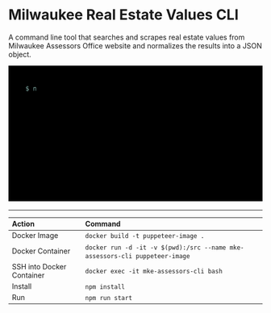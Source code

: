 # Milwaukee Real Estate Values CLI

A command line tool that searches and scrapes real estate values from Milwaukee Assessors Office website and normalizes the results into a JSON object.

![Milwaukee Real Estate Values CLI](https://raw.githubusercontent.com/iamjohnmills/mke-assessors-cli/master/screenshot.gif)

<hr />

Action | Command
:--- | :---
Docker Image | `docker build -t puppeteer-image .`
Docker Container | `docker run -d -it -v $(pwd):/src --name mke-assessors-cli puppeteer-image`
SSH into Docker Container | `docker exec -it mke-assessors-cli bash`
Install | `npm install`
Run | `npm run start`
